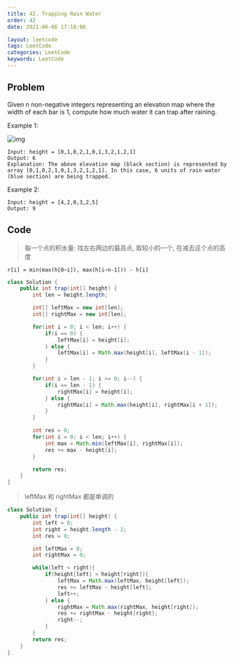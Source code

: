 ```yaml
---
title: 42. Trapping Rain Water
order: 42
date: 2021-06-06 17:18:06

layout: leetcode
tags: LeetCode
categories: LeetCode
keywords: LeetCode
---
```


## Problem

Given n non-negative integers representing an elevation map where the width of each bar is 1, compute how much water it can trap after raining.

Example 1:

![img](./assets/42.png)

```
Input: height = [0,1,0,2,1,0,1,3,2,1,2,1]
Output: 6
Explanation: The above elevation map (black section) is represented by array [0,1,0,2,1,0,1,3,2,1,2,1]. In this case, 6 units of rain water (blue section) are being trapped.
```

Example 2:

```
Input: height = [4,2,0,3,2,5]
Output: 9
```

## Code

> 每一个点的积水量: 找左右两边的最高点, 取较小的一个, 在减去这个点的高度

```
r[i] = min(max(h[0~i]), max(h[i~n-1])) - h[i]
```

```java
class Solution {
    public int trap(int[] height) {
        int len = height.length;

        int[] leftMax = new int[len];
        int[] rightMax = new int[len];

        for(int i = 0; i < len; i++) {
            if(i == 0) {
                leftMax[i] = height[i];
            } else {
                leftMax[i] = Math.max(height[i], leftMax[i - 1]);
            }
        }

        for(int i = len - 1; i >= 0; i--) {
            if(i == len - 1) {
                rightMax[i] = height[i];
            } else {
                rightMax[i] = Math.max(height[i], rightMax[i + 1]);
            }
        }

        int res = 0;
        for(int i = 0; i < len; i++) {
            int max = Math.min(leftMax[i], rightMax[i]);
            res += max - height[i];
        }

        return res;
    }
}
```

> leftMax 和 rightMax 都是单调的

```java
class Solution {
    public int trap(int[] height) {
        int left = 0;
        int right = height.length - 1;
        int res = 0;

        int leftMax = 0;
        int rightMax = 0;

        while(left < right){
            if(height[left] < height[right]){
                leftMax = Math.max(leftMax, height[left]);
                res += leftMax - height[left];
                left++;
            } else {
                rightMax = Math.max(rightMax, height[right]);
                res += rightMax - height[right];
                right--;
            }
        }
        return res;
    }
}
```
